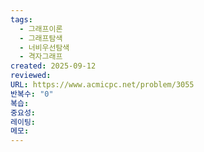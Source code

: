 ```yaml
---
tags:
  - 그래프이론
  - 그래프탐색
  - 너비우선탐색
  - 격자그래프
created: 2025-09-12
reviewed:
URL: https://www.acmicpc.net/problem/3055
반복수: "0"
복습:
중요성:
레이팅:
메모:
---
```

